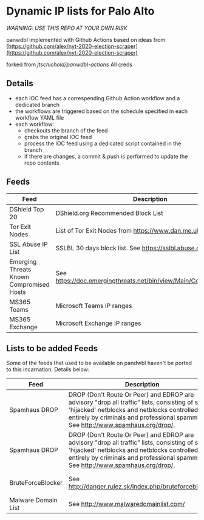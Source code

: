 # Dynamic IP lists for Palo Alto

*WARNING: USE THIS REPO AT YOUR OWN RISK*

panwdbl implemented with Github Actions based on ideas from [https://github.com/alex/nyt-2020-election-scraper](https://github.com/alex/nyt-2020-election-scraper)

forked from *jtschichold/panwdbl-actions* All creds

## Details

- each IOC feed has a correspending Github Action workflow and a dedicated branch
- the workflows are triggered based on the schedule specified in each workflow YAML file
- each workflow:
    * checkouts the branch of the feed
    * grabs the original IOC feed
    * process the IOC feed using a dedicated script contained in the branch
    * if there are changes, a commit & push is performed to update the repo contents

## Feeds

| Feed | Description | URL |
| ---- | ----------- | --- |
| DShield Top 20 | DShield.org Recommended Block List | https://raw.githubusercontent.com/K4S1/pan-dyn-lists/dshield/dshieldbl.txt |
| Tor Exit Nodes | List of Tor Exit Nodes from https://www.dan.me.uk/tornodes | https://raw.githubusercontent.com/K4S1/pan-dyn-lists/tor/exit-nodes.txt |
| SSL Abuse IP List | SSLBL 30 days block list. See https://sslbl.abuse.ch/blacklist/ | https://raw.githubusercontent.com/K4S1/pan-dyn-lists/sslabuseiplist/sslabuseiplist.txt |
| Emerging Threats Known Compromised Hosts | See https://doc.emergingthreats.net/bin/view/Main/CompromisedHost | https://raw.githubusercontent.com/K4S1/pan-dyn-lists/etcompromised/etcompromised.txt |
| MS365 Teams | Microsoft Teams IP ranges | https://raw.githubusercontent.com/K4S1/pan-dyn-lists/ms365/Teams.txt |
| MS365 Exchange | Microsoft Exchange IP ranges | https://raw.githubusercontent.com/K4S1/pan-dyn-lists/ms365/Exchange.txt |


## Lists to be added Feeds

Some of the feeds that used to be available on pandwbl haven't be ported to this incarnation. Details below:

| Feed | Description | URL | Notes |
| ---- | ----------- | --- | ----- |
| Spamhaus DROP | DROP (Don't Route Or Peer) and EDROP are advisory "drop all traffic" lists, consisting of stolen 'hijacked' netblocks and netblocks controlled entirely by criminals and professional spammers. See http://www.spamhaus.org/drop/. | https://www.spamhaus.org/drop/drop.txt | Use the original URL |
| Spamhaus DROP | DROP (Don't Route Or Peer) and EDROP are advisory "drop all traffic" lists, consisting of stolen 'hijacked' netblocks and netblocks controlled entirely by criminals and professional spammers. See http://www.spamhaus.org/drop/. | https://www.spamhaus.org/drop/edrop.txt | Use the original URL |
| BruteForceBlocker | See http://danger.rulez.sk/index.php/bruteforceblocker/ | http://danger.rulez.sk/projects/bruteforceblocker/blist.php | Use the original URL |
| Malware Domain List | See http://www.malwaredomainlist.com/ | http://www.malwaredomainlist.com/hostslist/ip.txt | Seems inactive |

